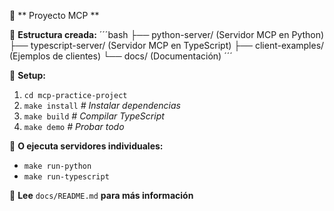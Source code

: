 🎉 ** Proyecto MCP **

📁 **Estructura creada:**
´´´bash
├── python-server/ (Servidor MCP en Python)
├── typescript-server/ (Servidor MCP en TypeScript)
├── client-examples/ (Ejemplos de clientes)
└── docs/ (Documentación)
´´´

🚀 **Setup:**
1. `cd mcp-practice-project`
2. `make install`        _# Instalar dependencias_
3. `make build`          _# Compilar TypeScript_
4. `make demo`           _# Probar todo_

🎯 **O ejecuta servidores individuales:**
- `make run-python`
- `make run-typescript`

📖 **Lee** `docs/README.md` **para más información**
